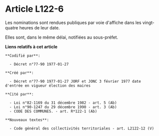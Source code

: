 # Article L122-6

Les nominations sont rendues publiques par voie d'affiche dans les vingt-quatre heures de leur date. 

Elles sont, dans le même délai, notifiées au sous-préfet.

**Liens relatifs à cet article**

	**Codifié par**:

	  - Décret n°77-90 1977-01-27

	**Créé par**:

	  - Décret n°77-90 1977-01-27 JORF et JONC 3 février 1977 date d'entrée en vigueur élection des maires

	**Cité par**:

	  - Loi n°82-1169 du 31 décembre 1982 - art. 5 (Ab)
	  - Loi n°90-1247 du 29 décembre 1990 - art. 3 (Ab)
	  - CODE DES COMMUNES. - art. R*122-1 (Ab)

	**Nouveaux textes**:

	  - Code général des collectivités territoriales - art. L2122-12 (V)
